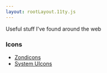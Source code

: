 ```yaml
---
layout: rootLayout.11ty.js
---
```


Useful stuff I've found around the web

### Icons

- [Zondicons](https://www.zondicons.com/)
- [System UIcons](https://systemuicons.com/)